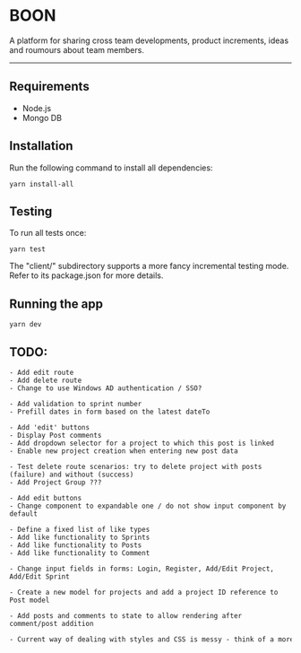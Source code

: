 # BOON

A platform for sharing cross team developments, product increments, ideas and roumours about team members.

---

## Requirements

-   Node.js
-   Mongo DB

## Installation

Run the following command to install all dependencies:

```
yarn install-all
```

## Testing

To run all tests once:

```
yarn test
```

The "client/" subdirectory supports a more fancy incremental testing mode.
Refer to its package.json for more details.

## Running the app

```
yarn dev
```

## TODO:

```USER
- Add edit route
- Add delete route
- Change to use Windows AD authentication / SSO?

```

```SPRINT
- Add validation to sprint number
- Prefill dates in form based on the latest dateTo

```

```POST
- Add 'edit' buttons
- Display Post comments
- Add dropdown selector for a project to which this post is linked
- Enable new project creation when entering new post data

```

```PROJECT
- Test delete route scenarios: try to delete project with posts (failure) and without (success)
- Add Project Group ???

```

```COMMENT
- Add edit buttons
- Change component to expandable one / do not show input component by default

```

```LIKE
- Define a fixed list of like types
- Add like functionality to Sprints
- Add like functionality to Posts
- Add like functionality to Comment

```

```UI
- Change input fields in forms: Login, Register, Add/Edit Project, Add/Edit Sprint

```

```Models
- Create a new model for projects and add a project ID reference to Post model

```

```State
- Add posts and comments to state to allow rendering after comment/post addition

```

```CSS / styles
- Current way of dealing with styles and CSS is messy - think of a more sophisticated and ordered way to handle styles

```
